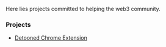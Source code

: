 Here lies projects committed to helping the web3 community.

### Projects

- [Detooned Chrome Extension](https://github.com/abstractdrift/detooned_chrome_extension)
